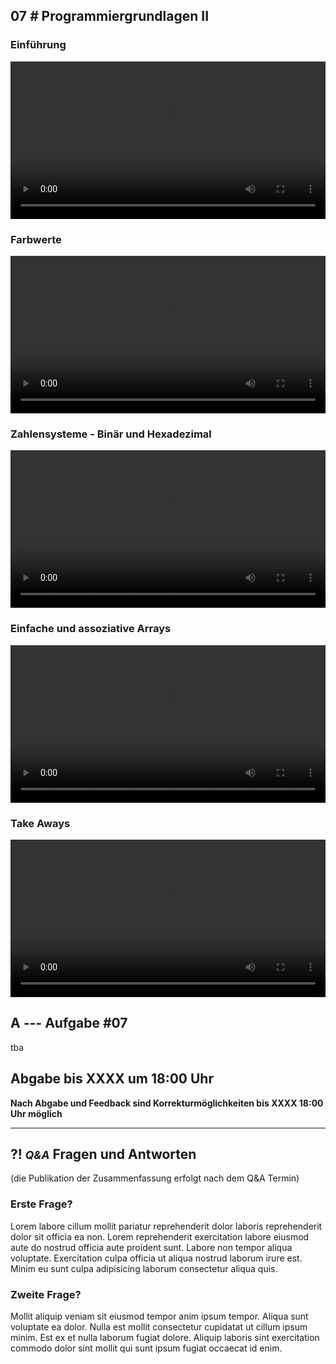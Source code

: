 ## **07 _#_** Programmiergrundlagen II

### Einführung
<video controls width="100%"> 
    <source src="https://lehre.gabriel-rausch.de/HFU/EIA1_SoSe20/L07/L07_01_Einfuehrung.mp4" type="video/mp4"> 
    <a href="https://lehre.gabriel-rausch.de/HFU/EIA1_SoSe20/L07/L07_01_Einfuehrung.mp4">Zum Video</a>
</video>

### Farbwerte
<video controls width="100%"> 
    <source src="https://lehre.gabriel-rausch.de/HFU/EIA1_SoSe20/L07/L07_02_Farbwerte.mp4" type="video/mp4"> 
    <a href="https://lehre.gabriel-rausch.de/HFU/EIA1_SoSe20/L07/L07_02_Farbwerte.mp4">Zum Video</a>
</video>

### Zahlensysteme - Binär und Hexadezimal
<video controls width="100%"> 
    <source src="https://lehre.gabriel-rausch.de/HFU/EIA1_SoSe20/L07/L07_03_Zahlensysteme.mp4" type="video/mp4"> 
    <a href="https://lehre.gabriel-rausch.de/HFU/EIA1_SoSe20/L07/L07_03_Zahlensysteme.mp4">Zum Video</a>
</video>

### Einfache und assoziative Arrays
<video controls width="100%"> 
    <source src="https://lehre.gabriel-rausch.de/HFU/EIA1_SoSe20/L07/L07_04_Arrays.mp4" type="video/mp4"> 
    <a href="https://lehre.gabriel-rausch.de/HFU/EIA1_SoSe20/L07/L07_04_Arrays.mp4">Zum Video</a>
</video>

### Take Aways
<video controls width="100%"> 
    <source src="https://lehre.gabriel-rausch.de/HFU/EIA1_SoSe20/L07/L07_05_Take_Aways.mp4" type="video/mp4"> 
    <a href="https://lehre.gabriel-rausch.de/HFU/EIA1_SoSe20/L07/L07_05_Take_Aways.mp4">Zum Video</a>
</video>




## **A _---_** Aufgabe #07

tba

## Abgabe bis XXXX um 18:00 Uhr
__Nach Abgabe und Feedback sind Korrekturmöglichkeiten bis XXXX 18:00 Uhr möglich__


---


## **?! _<small>Q&A</small>_** Fragen und Antworten
(die Publikation der Zusammenfassung erfolgt nach dem Q&A Termin)


### Erste Frage?
Lorem labore cillum mollit pariatur reprehenderit dolor laboris reprehenderit dolor sit officia ea non. Lorem reprehenderit exercitation labore eiusmod aute do nostrud officia aute proident sunt. Labore non tempor aliqua voluptate. Exercitation culpa officia ut aliqua nostrud laborum irure est. Minim eu sunt culpa adipisicing laborum consectetur aliqua quis.

### Zweite Frage?
Mollit aliquip veniam sit eiusmod tempor anim ipsum tempor. Aliqua sunt voluptate ea dolor. Nulla est mollit consectetur cupidatat ut cillum ipsum minim. Est ex et nulla laborum fugiat dolore. Aliquip laboris sint exercitation commodo dolor sint mollit qui sunt ipsum fugiat occaecat id enim.
